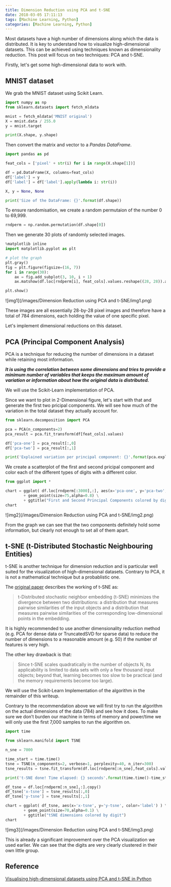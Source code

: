 ```yaml
---
title: Dimension Reduction using PCA and t-SNE
date: 2018-03-05 17:11:13
tags: [Machine Learning, Python]
categories: [Machine Learning, Python]
---
```


Most datasets have a high number of dimensions along which the data is distributed. It is key to understand how to visualize high-dimensional datasets. This can be achieved using techniques known as dimensionality reduction. This post will focus on two techniques: PCA and t-SNE.

Firstly, let's get some high-dimensional data to work with.

<!-- more -->

## MNIST dataset

We grab the MNIST dataset using Scikit Learn.

```python
import numpy as np
from sklearn.datasets import fetch_mldata

mnist = fetch_mldata('MNIST original')
X = mnist.data / 255.0
y = mnist.target

print(X.shape, y.shape)
```

Then convert the matrix and vector to a *Pandas DataFrame*.

```python
import pandas as pd

feat_cols = ['pixel' + str(i) for i in range(X.shape[1])]

df = pd.DataFrame(X, columns=feat_cols)
df['label'] = y
df['label'] = df['label'].apply(lambda i: str(i))

X, y = None, None

print('Size of the DataFrame: {}'.format(df.shape))	
```

To ensure randomisation, we create a random permutaion of the number 0 to 69,999.

```python
rndperm = np.random.permutation(df.shape[0])
```

Then we generate 30 plots of randomly selected images.

```python
%matplotlib inline
import matplotlib.pyplot as plt

# plot the graph
plt.gray()
fig = plt.figure(figsize=(16, 7))
for i in range(30):
    ax = fig.add_subplot(3, 10, i + 1)
    ax.matshow(df.loc[rndperm[i], feat_cols].values.reshape((28, 28)).astype(float))

plt.show()
```

![img1](/images/Dimension Reduction using PCA and t-SNE/img1.png)

These images are all essentially 28-by-28 pixel images and therefore have a total of 784 dimensions, each holding the value of one specific pixel.

Let's implement dimensional reductions on this dataset.

## PCA (Principal Component Analysis)

PCA is a technique for reducing the number of dimensions in a dataset while retaining most information. 

***It is using the correlation between some dimensions and tries to provide a minimum number of variables that keeps the maximum amount of variation or information about how the original data is distributed.***

We will use the Scikit-Learn implementation of PCA.

Since we want to plot in 2-Dimensional figure, let's start with that and generate the first two pricipal components. We will see how much of the variation in the total dataset they actually account for.

```python
from sklearn.decomposition import PCA

pca = PCA(n_components=2)
pca_result = pca.fit_transform(df[feat_cols].values)

df['pca-one'] = pca_result[:,0]
df['pca-two'] = pca_result[:,1] 

print('Explained variation per principal component: {}'.format(pca.explained_variance_ratio_))
```

We create a scatterplot of the first and second pricipal component and color each of the different types of digits with a different color.

```python
from ggplot import *

chart = ggplot( df.loc[rndperm[:3000],:], aes(x='pca-one', y='pca-two', color='label') ) \
        + geom_point(size=75,alpha=0.8) \
        + ggtitle("First and Second Principal Components colored by digit")
chart
```

![img2](/images/Dimension Reduction using PCA and t-SNE/img2.png)

From the graph we can see that the two components definitely hold some information, but clearly not enough to set all of them apart.

## t-SNE (t-Distributed Stochastic Neighbouring Entities)

t-SNE is another technique for dimension reduction and is particular well suited for the visualization of high-dimensional datasets. Contrary to PCA, it is not a mathematical technique but a probablistic one. 

The [original paper](http://jmlr.org/papers/volume9/vandermaaten08a/vandermaaten08a.pdf) describes the working of t-SNE as:

> t-Distributed stochastic neighbor embedding (t-SNE) minimizes the divergence between two distributions: a distribution that measures pairwise similarities of the input objects and a distribution that measures pairwise similarities of the corresponding low-dimensional points in the embedding.

It is highly recommended to use another dimensionality reduction method (e.g. PCA for dense data or TruncatedSVD for sparse data) to reduce the number of dimensions to a reasonable amount (e.g. 50) if the number of features is very high.

The other key drawback is that:

> Since t-SNE scales quadratically in the number of objects N, its applicability is limited to data sets with only a few thousand input objects; beyond that, learning becomes too slow to be practical (and the memory requirements become too large).

We will use the Scikit-Learn Implementation of the algorithm in the remainder of this writeup.

Contrary to the recommendation above we will first try to run the algorithm on the actual dimensions of the data (784) and see how it does. To make sure we don’t burden our machine in terms of memory and power/time we will only use the first 7,000 samples to run the algorithm on.

```python
import time

from sklearn.manifold import TSNE

n_sne = 7000

time_start = time.time()
tsne = TSNE(n_components=2, verbose=1, perplexity=40, n_iter=300)
tsne_results = tsne.fit_transform(df.loc[rndperm[:n_sne],feat_cols].values)

print('t-SNE done! Time elapsed: {} seconds'.format(time.time()-time_start))
```

```python
df_tsne = df.loc[rndperm[:n_sne],:].copy()
df_tsne['x-tsne'] = tsne_results[:,0]
df_tsne['y-tsne'] = tsne_results[:,1]

chart = ggplot( df_tsne, aes(x='x-tsne', y='y-tsne', color='label') ) \
        + geom_point(size=70,alpha=0.1) \
        + ggtitle("tSNE dimensions colored by digit")
chart
```

![img3](/images/Dimension Reduction using PCA and t-SNE/img3.png)

This is already a significant improvement over the PCA visualization we used earlier. We can see that the digits are very clearly clustered in their own little group.

## Reference

[Visualising high-dimensional datasets using PCA and t-SNE in Python](https://medium.com/@luckylwk/visualising-high-dimensional-datasets-using-pca-and-t-sne-in-python-8ef87e7915b)